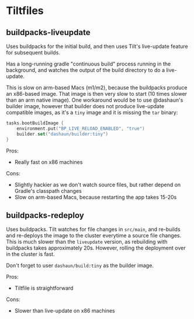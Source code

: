 # Tiltfiles


## buildpacks-liveupdate

Uses buildpacks for the initial build, and then uses Tilt's live-update feature for subsequent
builds.

Has a long-running gradle "continuous build" process running in the background, and watches the
output of the build directory to do a live-update.

This is slow on arm-based Macs (m1/m2), because the buildpacks produce an x86-based image. That
image is then very slow to start (10 times slower than an arm native image). One workaround would be
to use @dashaun's builder image, however that builder does not produce live-update compatible
images, as it's a `tiny` image and it is missing the `tar` binary:

```kotlin
tasks.bootBuildImage {
	environment.put("BP_LIVE_RELOAD_ENABLED", "true")
	builder.set("dashaun/builder:tiny")
}
```

Pros:
- Really fast on x86 machines

Cons:
- Slightly hackier as we don't watch source files, but rather depend on Gradle's classpath changes
- Slow on arm-based Macs, because restarting the app takes 15-20s

## buildpacks-redeploy

Uses buildpacks. Tilt watches for file changes in `src/main`, and re-builds and re-deploys the image
to the cluster everytime a source file changes. This is much slower than the `liveupdate` version,
as rebuilding with buildpacks takes approximately 20s. However, rolling the deployment over in the
cluster is fast.

Don't forget to user `dashaun/build:tiny` as the builder image.

Pros:
- Tiltfile is straightforward

Cons:
- Slower than live-update on x86 machines


